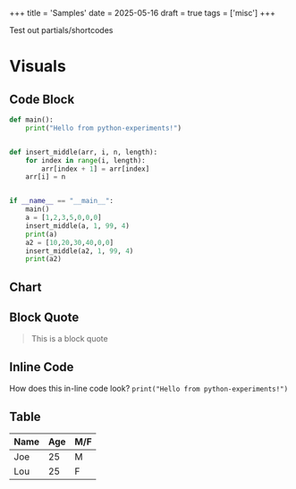 +++
title = 'Samples'
date = 2025-05-16
draft = true
tags = ['misc']
+++

Test out partials/shortcodes

# Visuals

## Code Block
```python
def main():
    print("Hello from python-experiments!")


def insert_middle(arr, i, n, length):
    for index in range(i, length):
        arr[index + 1] = arr[index]
    arr[i] = n


if __name__ == "__main__":
    main()
    a = [1,2,3,5,0,0,0]
    insert_middle(a, 1, 99, 4)
    print(a)
    a2 = [10,20,30,40,0,0]
    insert_middle(a2, 1, 99, 4)
    print(a2)
```

## Chart



## Block Quote
> This is a block quote

## Inline Code
How does this in-line code look? `print("Hello from python-experiments!")`

## Table
| Name | Age | M/F |
|------|-----|-----|
| Joe  | 25  | M   |
| Lou  | 25  | F   |